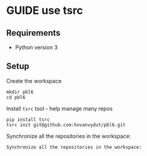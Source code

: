 # GUIDE use tsrc

## Requirements
- Python version 3

## Setup

Create the workspace
```
mkdir pbl6
cd pbl6
```

Install `tsrc` tool - help manage many repos
```
pip install tsrc
tsrc init git@github.com:hovanvydut/pbl6.git
```

Synchronize all the repositories in the workspace:
```
Synchronize all the repositories in the workspace:
```
